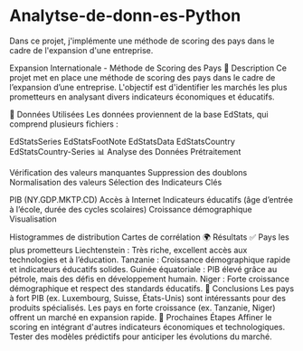 # Analytse-de-donn-es-Python
Dans ce projet, j'implémente une méthode de scoring des pays dans le cadre de l'expansion d'une entreprise.


Expansion Internationale - Méthode de Scoring des Pays
📌 Description
Ce projet met en place une méthode de scoring des pays dans le cadre de l’expansion d’une entreprise. L'objectif est d'identifier les marchés les plus prometteurs en analysant divers indicateurs économiques et éducatifs.

📂 Données Utilisées
Les données proviennent de la base EdStats, qui comprend plusieurs fichiers :

EdStatsSeries
EdStatsFootNote
EdStatsData
EdStatsCountry
EdStatsCountry-Series
📊 Analyse des Données
Prétraitement

Vérification des valeurs manquantes
Suppression des doublons
Normalisation des valeurs
Sélection des Indicateurs Clés

PIB (NY.GDP.MKTP.CD)
Accès à Internet
Indicateurs éducatifs (âge d’entrée à l’école, durée des cycles scolaires)
Croissance démographique
Visualisation

Histogrammes de distribution
Cartes de corrélation
🌍 Résultats
✅ Pays les plus prometteurs
Liechtenstein : Très riche, excellent accès aux technologies et à l’éducation.
Tanzanie : Croissance démographique rapide et indicateurs éducatifs solides.
Guinée équatoriale : PIB élevé grâce au pétrole, mais des défis en développement humain.
Niger : Forte croissance démographique et respect des standards éducatifs.
📌 Conclusions
Les pays à fort PIB (ex. Luxembourg, Suisse, États-Unis) sont intéressants pour des produits spécialisés.
Les pays en forte croissance (ex. Tanzanie, Niger) offrent un marché en expansion rapide.
🚀 Prochaines Étapes
Affiner le scoring en intégrant d'autres indicateurs économiques et technologiques.
Tester des modèles prédictifs pour anticiper les évolutions du marché.
